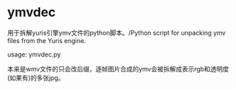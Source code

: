 # ymvdec
用于拆解yuris引擎ymv文件的python脚本。/Python script for unpacking ymv files from the Yuris engine.

usage:
ymvdec.py <ymvFilePath> <outputDir>

本来是wmv文件的只会改后缀，逐帧图片合成的ymv会被拆解成表示rgb和透明度(如果有)的多张jpg。
